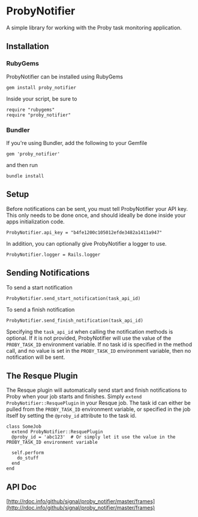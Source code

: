 # ProbyNotifier
A simple library for working with the Proby task monitoring application.


Installation
------------

### RubyGems ###
ProbyNotifier can be installed using RubyGems

    gem install proby_notifier

Inside your script, be sure to

    require "rubygems"
    require "proby_notifier"

### Bundler ###
If you're using Bundler, add the following to your Gemfile

    gem 'proby_notifier'

and then run

    bundle install


Setup
-----
Before notifications can be sent, you must tell ProbyNotifier your API key.  This only needs to be done once,
and should ideally be done inside your apps initialization code.

    ProbyNotifier.api_key = "b4fe1200c105012efde3482a1411a947"

In addition, you can optionally give ProbyNotifier a logger to use.

    ProbyNotifier.logger = Rails.logger


Sending Notifications
---------------------
To send a start notification

    ProbyNotifier.send_start_notification(task_api_id)

To send a finish notification

    ProbyNotifier.send_finish_notification(task_api_id)

Specifying the `task_api_id` when calling the notification methods is optional.  If it is not provided,
ProbyNotifier will use the value of the `PROBY_TASK_ID` environment variable.  If no task id is specified
in the method call, and no value is set in the `PROBY_TASK_ID` environment variable, then no notification
will be sent.


The Resque Plugin
-----------------
The Resque plugin will automatically send start and finish notifications to Proby when your job
starts and finishes.  Simply `extend ProbyNotifier::ResquePlugin` in your Resque job.  The task id
can either be pulled from the `PROBY_TASK_ID` environment variable, or specified in the job itself
by setting the `@proby_id` attribute to the task id.

    class SomeJob
      extend ProbyNotifier::ResquePlugin
      @proby_id = 'abc123'  # Or simply let it use the value in the PROBY_TASK_ID environment variable

      self.perform
        do_stuff
      end
    end


API Doc
-------
[http://rdoc.info/github/signal/proby_notifier/master/frames](http://rdoc.info/github/signal/proby_notifier/master/frames)

